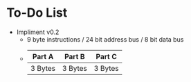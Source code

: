 # To-Do List
* Impliment v0.2
  * 9 byte instructions / 24 bit address bus / 8 bit data bus
  * |Part A |Part B |Part C |
    |-------|-------|-------|
    |3 Bytes|3 Bytes|3 Bytes|